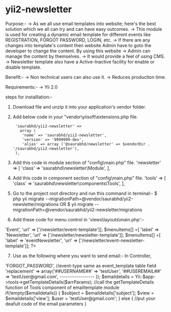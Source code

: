 # yii2-newsletter
Purpose:-
-> As we all use email templates into website; here's the best solution which we all can try and can have easy outcomes.
-> This module is used for creating a dynamic email template for different events like REGISTRATION, FORGOT PASSWORD, LOGIN, etc.
-> If there are any changes into template's content then website Admin have to goto the developer to change the content. By using this website 
-> Admin can manage the content by themselves.
-> It would provide a feel of using CMS.
-> Newsletter template also have a Active-Inactive facility for enable or disable template.

Benefit:-
-> Non technical users can also use it.
-> Reduces production time.

Requirements:-
-> Yii 2.0

steps for installlation:-

1) Download file and unzip it into your application's vendor folder.

2) Add below code in your "vendor\yiisoft\extensions.php file.

        'saurabhd/yii2-newsletter' =>
          array (
           'name' => 'saurabhd/yii2-newsletter',
           'version' => '9999999-dev',
           'alias' => array ('@saurabhd/newsletter' => $vendorDir . '/saurabhd/yii2-newsletter'),
        ),

3) Add this code in module section of "config\main.php" file.
        'newsletter' => [
          'class' => 'saurabhd\newsletter\Module',
        ],

4) Add this code in component section of "config\main.php" file.
        'tools' => [
          'class' => 'saurabhd\newsletter\components\Tools',
        ],

5) Go to the project root directory and run this command in terminal:- 
        $ php yii migrate --migrationPath=@vendor/saurabhd/yii2-newsletter/migrations
				OR
        $ yii migrate --migrationPath=@vendor/saurabhd/yii2-newsletter/migrations

6) Add these code for menu control in 'views\layouts\main.php':-
<?php 
        $menuItems[] =[
            'label' => 'Event',
            'url' => ['/newsletter/event-template']];
        
        $menuItems[] =[
            'label' => 'Newsletter',
            'url' => ['/newsletter/newsletter-template']];

        $menuItems[] =[
            'label' => 'eventNewsletter',
            'url' => ['/newsletter/event-newsletter-template']];	
?>

7) Use as the following where you want to send email:-
In Controller,
<?php 
        // arrParams array contains eventtype same as the event_template table event type
        // repacement array used for variables which you want to replace dynamically from your content
        $arrParams = array('eventtype' => 'FORGOT_PASSWORD',   //event-type same as event_template table field
               'replacement' => array('##USERNAME##' => 'testUser',
                                      '##USEREMAIL##' => 'testUser@gmail.com',
                                       -----------------
        ));

        $emaildetails = Yii::$app->tools->getTemplateDetails($arrParams); //call the getTemplateDetails function of Tools component of emailtemplate module 

        if(!empty($emaildetails)) {
            $subject = $emaildetails['subject'];
            $view = $emaildetails['view'];
            $user = 'testUser@gmail.com';
        }
        else {
          //put your deafult code of the email parameters   
        }
  

